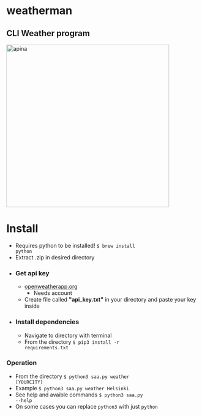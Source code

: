 # weatherman

## CLI Weather program

<img width="425" alt="apina" src="https://github.com/user-attachments/assets/cf144f27-5dd4-449e-9acc-2dd29820a7ff" />


# Install
- Requires python to be installed! <code>$ brew install python</code>
- Extract .zip in desired directory
- ### Get api key
  - [openweatherapp.org](https://openweathermap.org/)
    - Needs account
  - Create file called <b>"api_key.txt"</b> in your directory and paste your key inside
- ### Install dependencies
  - Navigate to directory with terminal
  - From the directory <code>$ pip3 install -r requirements.txt</code>
### Operation
- From the directory <code>$ python3 saa.py weather [YOURCITY]</code>
- Example <code>$ python3 saa.py weather Helsinki</code>
- See help and avaible commands <code>$ python3 saa.py --help</code>
- On some cases you can replace <code>python3</code> with just <code>python</code>
